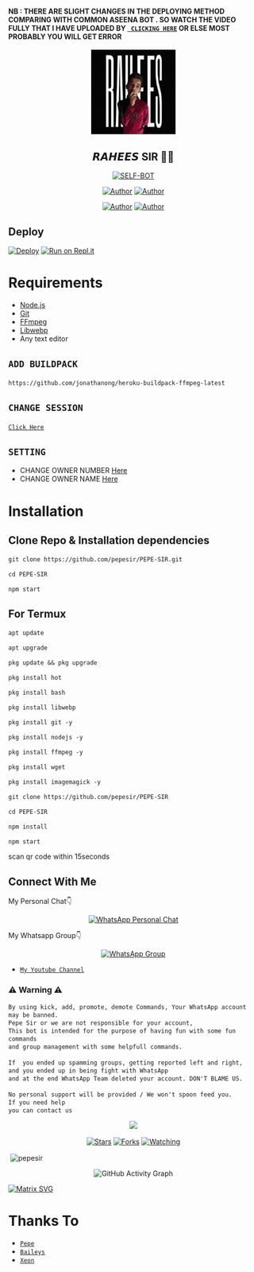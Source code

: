#### NB : THERE ARE SLIGHT CHANGES IN THE DEPLOYING METHOD COMPARING WITH COMMON ASEENA BOT . SO WATCH THE VIDEO  FULLY THAT I HAVE UPLOADED BY [` CLICKING HERE`](https://replit.com/@pepesir/PEPE-SIR-Qr-code#index.js) OR ELSE MOST PROBABLY YOU WILL GET ERROR 



<div align="center">
<img src="Rahees.jpg" alt="Pepe" width="170" />

## 𝙍𝘼𝙃𝙀𝙀𝙎 SIR 🌝💝

</div>

<p align="center">
<a href="##"><img title="SELF-BOT" src="https://img.shields.io/static/v1?label=Language&message=English&color=blue"></a>
</p>
<p align="center">
 <a href="https://github.com/pepesir"><img title="Author" src="https://img.shields.io/badge/Author-Pepe-blue.svg?style=for-the-badge&logo=github" /></a>  <a href="https://Wa.me/+917736622139?text=Hello%20P3P3%20Bro🌝...fen%20boi%20aan😌💝"><img title="Author" src="https://img.shields.io/badge/Owner-Pepe-blue.svg?style=for-the-badge&logo=whatsapp" /></a>
<p align="center">
<a href="https://chat.whatsapp.com/Le4eIrUXLo8BbUoA5efUfb"><img title="Author" src="https://img.shields.io/badge/Watsapp-Group-blue.svg?style=for-the-badge&logo=whatsapp" /></a> <a href="https://youtube.com/channel/UCVJ9029PQ-gJBtFQZZ3AJuA"><img title="Author" src="https://img.shields.io/badge/Youtube-PEPESIR-blue.svg?style=for-the-badge&logo=youtube" /></a>
</p>

## Deploy
[![Deploy](https://www.herokucdn.com/deploy/button.svg)](https://heroku.com/deploy?template=https://github.com/pepesir/PEPE-SIR/)
[![Run on Repl.it](https://repl.it/badge/github/quiec/whatsAlfa)](https://replit.com/@pepesir/PEPE-SIR-Qr-code?v=1)

# Requirements
* [Node.js](https://nodejs.org/en/)
* [Git](https://git-scm.com/downloads)
* [FFmpeg](https://github.com/BtbN/FFmpeg-Builds/releases/download/autobuild-2020-12-08-13-03/ffmpeg-n4.3.1-26-gca55240b8c-win64-gpl-4.3.zip)
* [Libwebp](https://developers.google.com/speed/webp/download)
* Any text editor

## `ADD BUILDPACK`

```
https://github.com/jonathanong/heroku-buildpack-ffmpeg-latest
```

## `CHANGE SESSION`

[`Click Here`](https://github.com/pepesir/PEPE-SIR/blob/master/session.json#L1)

## `SETTING`

- CHANGE OWNER NUMBER [Here](https://github.com/pepesir/PEPE-SIR/blob/master/index.js#L136)
- CHANGE OWNER NAME [Here](https://github.com/pepesir/PEPE-SIR/blob/master/index.js#L138)

# Installation
## Clone Repo & Installation dependencies


``` 
git clone https://github.com/pepesir/PEPE-SIR.git
```
```
cd PEPE-SIR
```
```
npm start
```

## For Termux
```
apt update
```
```
apt upgrade
```
```
pkg update && pkg upgrade 
```
```
pkg install hot
```
```
pkg install bash
```
```
pkg install libwebp
```
```
pkg install git -y
```
```
pkg install nodejs -y 
```
```
pkg install ffmpeg -y 
```
```
pkg install wget
```
```
pkg install imagemagick -y
```
```
git clone https://github.com/pepesir/PEPE-SIR
```
```
cd PEPE-SIR
```
```
npm install
```
```
npm start
```
scan qr code within 15seconds

## Connect With Me
My Personal Chat👇
<p align="center">
 <a href="https://wa.me/+917736622139"><img alt="WhatsApp Personal Chat" src="https://img.shields.io/badge/WhatsApp-25D366?style=for-the-badge&logo=whatsapp&logoColor=black"/></a>
</p>

My Whatsapp Group👇
<p align="center">
 <a href="https://chat.whatsapp.com/Le4eIrUXLo8BbUoA5efUfb"><img alt="WhatsApp Group" src="https://img.shields.io/badge/WhatsApp-25D366?style=for-the-badge&logo=whatsapp&logoColor=black"/></a>
</p>

* [`My Youtube Channel`](https://youtube.com/channel/UCVJ9029PQ-gJBtFQZZ3AJuA)

### ⚠ Warning ⚠

```
By using kick, add, promote, demote Commands, Your WhatsApp account may be banned.
Pepe Sir or we are not responsible for your account, 
This bot is intended for the purpose of having fun with some fun commands 
and group management with some helpfull commands.

If  you ended up spamming groups, getting reported left and right, 
and you ended up in being fight with WhatsApp
and at the end WhatsApp Team deleted your account. DON'T BLAME US.

No personal support will be provided / We won't spoon feed you. 
If you need help
you can contact us 
```

  <p align="center">
  <a href="https://github.com/pepesir/PEPE-SIR">
    
<a href="https:https://github.com/pepesir?tab=followers">
<img src="https://img.shields.io/github/repo-size/pepesir/PEPE-SIR?color=green&label=Repo%20total%20size&style=plastic">
<p align="center">
<a href="https://github.com/pepesir/followers"
<img title="Followers" src="https://img.shields.io/github/followers/pepesir?color=blue&style=flat-square"></a>
<a href="https://github.com/pepesir/PEPE-SIR/stargazers/"><img title="Stars" src="https://img.shields.io/github/stars/pepesir/PEPE-SIR?color=blue&style=flat-square"></a>
<a href="https://github.com/pepesir/PEPE-SIR/network/members"><img title="Forks" src="https://img.shields.io/github/forks/pepesir/PEPE-SIR?color=blue&style=flat-square"></a>
<a href="https://github.com/pepesir/PEPE-SIR/watchers"><img title="Watching" src="https://img.shields.io/github/watchers/pepesir/PEPE-SIR?label=Watchers&color=blue&style=flat-square"></a>
</p>

<p align="center">
<p>&nbsp;<img align="center" src="https://github-readme-stats.vercel.app/api?username=pepesir&show_icons=true&theme=dark&locale=en" alt="pepesir" /></p>
    
  <div align="center">
       
  ![GitHub Activity Graph](https://activity-graph.herokuapp.com/graph?username=pepesir&bg_color=000000&color=4fff67&line=4fff67&point=ffffff&area=true&hide_border=true)
  </div>
 

  [![Matrix SVG](https://raw.githubusercontent.com/rodrigograca31/rodrigograca31/master/matrix.svg)](https://chat.whatsapp.com/Ima3CdRZ81NCvGshtcQhK3)

# Thanks To
* [`Pepe`](https://github.com/pepesir)
* [`Baileys`](https://github.com/adiwajshing/Baileys)
* [`Xeon`](https://github.com/DGXeon)
